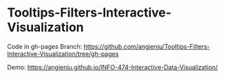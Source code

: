 # Tooltips-Filters-Interactive-Visualization
Code in gh-pages Branch: https://github.com/angieniu/Tooltips-Filters-Interactive-Visualization/tree/gh-pages

Demo: https://angieniu.github.io/INFO-474-Interactive-Data-Visualization/
